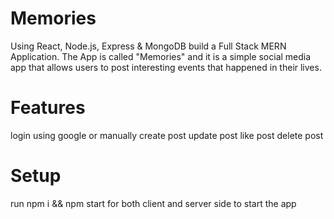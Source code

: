 # Memories
Using React, Node.js, Express & MongoDB build a Full Stack MERN Application. The App is called "Memories" and it is a simple social media app that allows users to post interesting events that happened in their lives.

# Features
login using google or manually
create post 
update post 
like post
delete post

# Setup
run npm i && npm start for both client and server side to start the app

